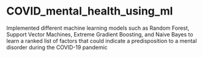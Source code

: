# COVID_mental_health_using_ml
Implemented different machine learning models such as Random Forest, Support Vector  Machines, Extreme Gradient Boosting, and Naive Bayes to learn a ranked list of factors that could  indicate a predisposition to a mental disorder during the COVID-19 pandemic
